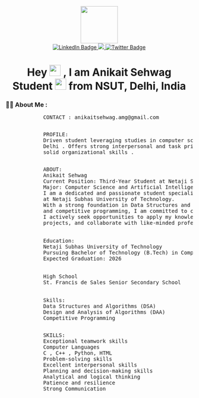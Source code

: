 
<div id="header" align="center">
  <img src="https://media.giphy.com/media/M9gbBd9nbDrOTu1Mqx/giphy.gif" width="100"/>
</div>


<div id="badges" align="center">
  <a href="https://www.linkedin.com/in/anikait-sehwag-00b427243/"target="_main">
    <img src="https://img.shields.io/badge/LinkedIn-blue?style=for-the-badge&logo=linkedin&logoColor=white "target="_main" alt="LinkedIn Badge"  />
  </a>

  <a href="https://https://leetcode.com/u/SundownRises/" target="_main">
    <img src="https://img.shields.io/badge/-LeetCode-FFA116?style=for-the-badge&logo=LeetCode&logoColor=black"/>
  </a>
 
  <a href="https://twitter.com/SundownRises" target="_main">
    <img src="https://img.shields.io/badge/Twitter-blue?style=for-the-badge&logo=twitter&logoColor=white" target="_main" alt="Twitter Badge"/>
  </a>

</div>

<div id="header" align="center">
<img src="https://komarev.com/ghpvc/?username=SundownRises&style=flat-square&color=blue" alt=""/>
</div>

<h1 align="center">
  Hey
  <img src="https://media.giphy.com/media/hvRJCLFzcasrR4ia7z/giphy.gif" width="30px"/>
  , I am Anikait Sehwag <br>
  Student <img src="https://media.giphy.com/media/WUlplcMpOCEmTGBtBW/giphy.gif" width="30"> from NSUT, Delhi, India
</h1>

### :man_technologist: About Me :

<main>
        <section><pre>
            CONTACT : anikaitsehwag.amg@gmail.com
        </pre></section>
        <section><pre>
            PROFILE:
            Driven student leveraging studies in computer science from the Netaji Subhash Institute of Technology, 
            Delhi . Offers strong interpersonal and task prioritization skills. I am also Hardworking with
            solid organizational skills .
        </pre></section>
        <section><pre>
            ABOUT:
            Anikait Sehwag
            Current Position: Third-Year Student at Netaji Subhas University of Technology
            Major: Computer Science and Artificial Intelligence (CSAI)
            I am a dedicated and passionate student specializing in Computer Science and Artificial Intelligence
            at Netaji Subhas University of Technology.
            With a strong foundation in Data Structures and Algorithms (DSA), Design and Analysis of Algorithms (DAA),
            and competitive programming, I am committed to continuous learning and growth in the field of computer science. 
            I actively seek opportunities to apply my knowledge and skills to real-world problems,contribute to innovative
            projects, and collaborate with like-minded professionals in the industry.
          <br>
            Education:
            Netaji Subhas University of Technology
            Pursuing Bachelor of Technology (B.Tech) in Computer Science and Artificial Intelligence
            Expected Graduation: 2026
          <br>
            High School
            St. Francis de Sales Senior Secondary School
          <br>
            Skills:
            Data Structures and Algorithms (DSA)
            Design and Analysis of Algorithms (DAA)
            Competitive Programming
        </pre></section>
        <section><pre>
            SKILLS:
            Exceptional teamwork skills
            Computer Languages 
            C , C++ , Python, HTML
            Problem-solving skills
            Excellent interpersonal skills
            Planning and decision-making skills
            Analytical and logical thinking
            Patience and resilience
            Strong Communication
        </pre></section>     

</main>
